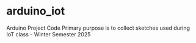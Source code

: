# arduino_iot
Arduino Project Code
  Primary purpose is to collect sketches used during IoT class - Winter Semester 2025
